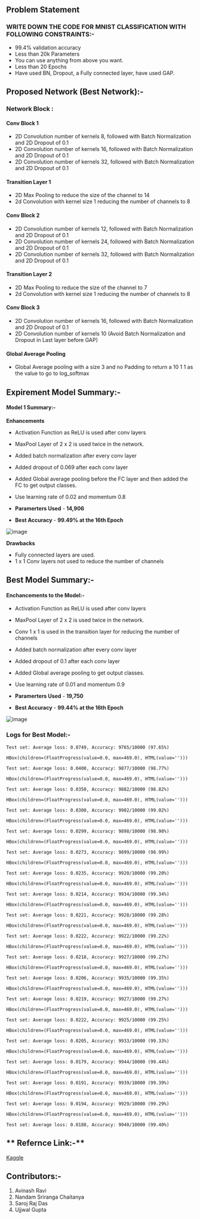 ## **Problem Statement**

### **WRITE DOWN THE CODE FOR MNIST CLASSIFICATION WITH FOLLOWING CONSTRAINTS:-**
* 99.4% validation accuracy
* Less than 20k Parameters
* You can use anything from above you want. 
* Less than 20 Epochs
* Have used BN, Dropout, a Fully connected layer, have used GAP. 

## **Proposed Network (Best Network):-**

### **Network Block :**

#### Conv Block 1
* 2D Convolution number of kernels 8, followed with Batch Normalization and 2D Dropout of 0.1
* 2D Convolution number of kernels 16, followed with Batch Normalization and 2D Dropout of 0.1
* 2D Convolution number of kernels 32, followed with Batch Normalization and 2D Dropout of 0.1

#### Transition Layer 1
* 2D Max Pooling to reduce the size of the channel to 14
* 2d Convolution with kernel size 1 reducing the number of channels to 8

#### Conv Block 2
* 2D Convolution number of kernels 12, followed with Batch Normalization and 2D Dropout of 0.1
* 2D Convolution number of kernels 24, followed with Batch Normalization and 2D Dropout of 0.1
* 2D Convolution number of kernels 32, followed with Batch Normalization and 2D Dropout of 0.1

#### Transition Layer 2
* 2D Max Pooling to reduce the size of the channel to 7
* 2d Convolution with kernel size 1 reducing the number of channels to 8

#### Conv Block 3
* 2D Convolution number of kernels 16, followed with Batch Normalization and 2D Dropout of 0.1
* 2D Convolution number of kernels 10 (Avoid Batch Normalization and Dropout in Last layer before GAP)

#### Global Average Pooling
* Global Average pooling with a size 3 and no Padding to return a 10 1 1 as the value to go to log_softmax

## **Expirement Model Summary:-**

#### **Model 1 Summary:-**

**Enhancements**

* Activation Function as ReLU is used after conv layers
* MaxPool Layer of 2 x 2 is used twice in the network.
* Added batch normalization after every conv layer
* Added dropout of 0.069 after each conv layer
* Added Global average pooling before the FC layer and then added the FC to get output classes.
* Use learning rate of 0.02 and momentum 0.8

* **Paramerters Used** - **14,906** 
* **Best Accuracy** - **99.49% at the 16th Epoch**

![image](https://user-images.githubusercontent.com/51078583/120001574-8daed180-bff1-11eb-90ae-291d5cfc5ed0.png)

**Drawbacks**
* Fully connected layers are used. 
* 1 x 1 Conv layers not used to reduce the number of channels 


## **Best Model Summary:-**

#### Enchancements to the Model:-

* Activation Function as ReLU is used after conv layers
* MaxPool Layer of 2 x 2 is used twice in the network.
* Conv 1 x 1 is used in the transition layer for reducing the number of channels
* Added batch normalization after every conv layer
* Added dropout of 0.1 after each conv layer
* Added Global average pooling to get output classes.
* Use learning rate of 0.01 and momentum 0.9

* **Paramerters Used** - **19,750** 
* **Best Accuracy** - **99.44% at the 16th Epoch**

![image](https://user-images.githubusercontent.com/51078583/119997847-c9479c80-bfed-11eb-9028-a3edd9892116.png)

### Logs for Best Model:-

    Test set: Average loss: 0.0749, Accuracy: 9765/10000 (97.65%)

    HBox(children=(FloatProgress(value=0.0, max=469.0), HTML(value='')))

    Test set: Average loss: 0.0400, Accuracy: 9877/10000 (98.77%)

    HBox(children=(FloatProgress(value=0.0, max=469.0), HTML(value='')))

    Test set: Average loss: 0.0350, Accuracy: 9882/10000 (98.82%)

    HBox(children=(FloatProgress(value=0.0, max=469.0), HTML(value='')))

    Test set: Average loss: 0.0300, Accuracy: 9902/10000 (99.02%)

    HBox(children=(FloatProgress(value=0.0, max=469.0), HTML(value='')))

    Test set: Average loss: 0.0299, Accuracy: 9898/10000 (98.98%)

    HBox(children=(FloatProgress(value=0.0, max=469.0), HTML(value='')))

    Test set: Average loss: 0.0273, Accuracy: 9899/10000 (98.99%)

    HBox(children=(FloatProgress(value=0.0, max=469.0), HTML(value='')))

    Test set: Average loss: 0.0235, Accuracy: 9920/10000 (99.20%)

    HBox(children=(FloatProgress(value=0.0, max=469.0), HTML(value='')))

    Test set: Average loss: 0.0214, Accuracy: 9934/10000 (99.34%)

    HBox(children=(FloatProgress(value=0.0, max=469.0), HTML(value='')))

    Test set: Average loss: 0.0221, Accuracy: 9928/10000 (99.28%)

    HBox(children=(FloatProgress(value=0.0, max=469.0), HTML(value='')))

    Test set: Average loss: 0.0222, Accuracy: 9922/10000 (99.22%)

    HBox(children=(FloatProgress(value=0.0, max=469.0), HTML(value='')))

    Test set: Average loss: 0.0218, Accuracy: 9927/10000 (99.27%)

    HBox(children=(FloatProgress(value=0.0, max=469.0), HTML(value='')))

    Test set: Average loss: 0.0206, Accuracy: 9935/10000 (99.35%)

    HBox(children=(FloatProgress(value=0.0, max=469.0), HTML(value='')))

    Test set: Average loss: 0.0219, Accuracy: 9927/10000 (99.27%)

    HBox(children=(FloatProgress(value=0.0, max=469.0), HTML(value='')))

    Test set: Average loss: 0.0222, Accuracy: 9925/10000 (99.25%)

    HBox(children=(FloatProgress(value=0.0, max=469.0), HTML(value='')))

    Test set: Average loss: 0.0205, Accuracy: 9933/10000 (99.33%)

    HBox(children=(FloatProgress(value=0.0, max=469.0), HTML(value='')))

    Test set: Average loss: 0.0179, Accuracy: 9944/10000 (99.44%)

    HBox(children=(FloatProgress(value=0.0, max=469.0), HTML(value='')))

    Test set: Average loss: 0.0191, Accuracy: 9939/10000 (99.39%)

    HBox(children=(FloatProgress(value=0.0, max=469.0), HTML(value='')))

    Test set: Average loss: 0.0194, Accuracy: 9929/10000 (99.29%)

    HBox(children=(FloatProgress(value=0.0, max=469.0), HTML(value='')))

    Test set: Average loss: 0.0188, Accuracy: 9940/10000 (99.40%)


## ** Refernce Link:-**

[Kaggle]( https://www.kaggle.com/enwei26/mnist-digits-pytorch-cnn-99)

## **Contributors:-**

1. Avinash Ravi 
2. Nandam Sriranga Chaitanya
3. Saroj Raj Das
4. Ujjwal Gupta

